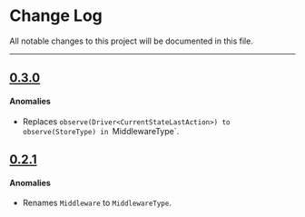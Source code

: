# Change Log
All notable changes to this project will be documented in this file.

---

## [0.3.0](https://github.com/nazeehshoura/RxState/releases/tag/0.3.0)

#### Anomalies

* Replaces `observe(Driver<CurrentStateLastAction>) to observe(StoreType) in `MiddlewareType`.

## [0.2.1](https://github.com/nazeehshoura/RxState/releases/tag/0.2.1)

#### Anomalies

* Renames `Middleware` to `MiddlewareType`.
